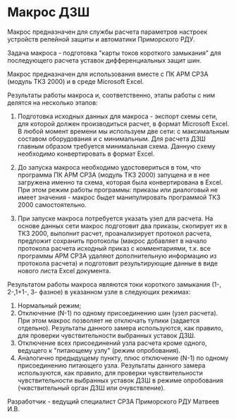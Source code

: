 Макрос ДЗШ
==========

Макрос предназначен для службы расчета параметров настроек устройств релейной защиты и автоматики Приморского РДУ.

Задача макроса - подготовка "карты токов короткого замыкания" для последующего расчета уставок дифференциальных защит шин.

Макрос предназначен для использования вместе с ПК АРМ СРЗА (модуль ТКЗ 2000) и в среде Microsoft Excel.

Результаты работы макроса и, соответственно, этапы работы c ним делятся на несколько этапов:

1. Подготовка исходных данных для макроса - экспорт схемы сети, для которой должен производиться расчет, в формат Microsoft Excel. В любой момент времени мы используем две сети: с максимальным составом оборудования и с минимальным. Для расчета ДЗШ главным образом требуется минимальная схема. Данную схему необходимо конвертировать в формат Excel.

2. До запуска макроса необходимо удостовериться в том, что программа ПК АРМ СРЗА (модуль ТКЗ 2000) запущена и в нее загружена именно та схема, которая была конвертирована в Excel. При этом режим работы программы: приказы или диалоговый не имеет значения - макрос быдет манипулировать программой ТКЗ 2000 самостоятельно.

3. При запуске макроса потребуется указать узел для расчета. На основе данных сети макрос подготовит два приказы, скопирует их в ТКЗ 2000, выполнит расчет, проанализирует протокол расчета, предложит сохранить протоколы (макрос добавляет в начало протокола расчета исходный приказ с комментариями, т.к. все программы АРМ СРЗА удаляют дополнительную информацию из протокола расчета) и подготовит результирующие данные в виде нового листа Excel документа.

Результатом работы макроса являются токи короткого замыкания (1-, 2-,1+1-, 3- фазное) в указанном узле в следующих режимах:

1. Нормальный режим;
2. Отключение (N-1) по одному присоединению шин (узел расчета). При этом макрос позволяет не отключать тупики (задается отдельно). Результаты данного замера используются, как правило, для проверки чувствительности выбранных уставок ДЗШ.
3. Отключение всех присоединений узла расчета кроме одного, ведущего к "питающему узлу" (режим опробования).
4. Аналогично предыдущему пункту, плюс отключение (N-1) по одному присоединению питающего узла. Результаты данного замера используются, как правило, для проверки чувствительности чувствительности выбранных уставок ДЗШ в режиме опробования (чквствительный орган ДЗШ или очувствление).

Разработчик - ведущий специалист СРЗА Приморского РДУ
Матвеев И.В.

